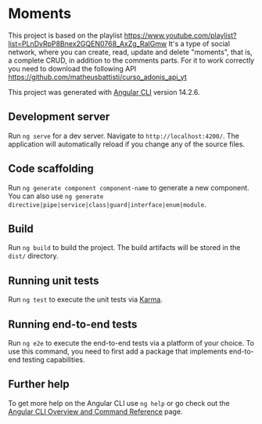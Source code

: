 # Moments

This project is based on the playlist https://www.youtube.com/playlist?list=PLnDvRpP8Bnex2GQEN0768_AxZg_RaIGmw
It's a type of social network, where you can create, read, update and delete "moments", that is, a complete CRUD, in addition to the comments parts.
For it to work correctly you need to download the following API https://github.com/matheusbattisti/curso_adonis_api_yt

This project was generated with [Angular CLI](https://github.com/angular/angular-cli) version 14.2.6.

## Development server

Run `ng serve` for a dev server. Navigate to `http://localhost:4200/`. The application will automatically reload if you change any of the source files.

## Code scaffolding

Run `ng generate component component-name` to generate a new component. You can also use `ng generate directive|pipe|service|class|guard|interface|enum|module`.

## Build

Run `ng build` to build the project. The build artifacts will be stored in the `dist/` directory.

## Running unit tests

Run `ng test` to execute the unit tests via [Karma](https://karma-runner.github.io).

## Running end-to-end tests

Run `ng e2e` to execute the end-to-end tests via a platform of your choice. To use this command, you need to first add a package that implements end-to-end testing capabilities.

## Further help

To get more help on the Angular CLI use `ng help` or go check out the [Angular CLI Overview and Command Reference](https://angular.io/cli) page.
